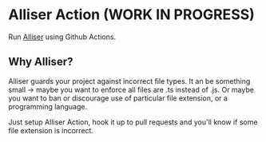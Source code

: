 # Alliser Action (WORK IN PROGRESS)

Run [Alliser](https://github.com/stscoundrel/alliser) using Github Actions.

## Why Alliser?

Alliser guards your project against incorrect file types. It an be something small -> maybe you want to enforce all files are .ts instead of .js. Or maybe you want to ban or discourage use of particular file extension, or a programming language.

Just setup Alliser Action, hook it up to pull requests and you'll know if some file extension is incorrect.
